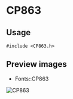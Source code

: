CP863
==========

Usage
------

    #include <CP863.h>

Preview images
--------------
* Fonts::CP863 

![CP863](https://raw.githubusercontent.com/DisplayCore/CP863/master/Preview/CP863.png)

